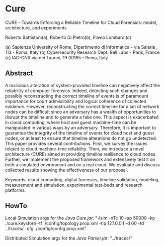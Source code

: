 # Cure # 
CURE - Towards Enforcing a Reliable Timeline for Cloud Forensics: model, architecture, and experiments

Roberto Battistoni(a), Roberto Di Pietro(b), Flavio Lombardi(c)

(a) Sapienza University of Rome, Dipartimento di Informatica - via Salaria , 113 - Roma, Italy
(b) Cybersecurity Research Dept. Bell Labs - Paris, France
(c) IAC-CNR via dei Taurini, 19 00185 - Roma, Italy

## Abstract ##

A malicious alteration of system-provided timeline can negatively affect the reliability of computer forensics. Indeed, detecting such changes and possibly reconstructing the correct timeline of events is of paramount importance for court admissibility and logical coherence of collected evidence. However, reconstructing the correct timeline for a set of network nodes can be difficult since an adversary has a wealth of opportunities to disrupt the timeline and to generate a fake one. This aspect is exacerbated in cloud computing, where host and guest machine-time can be manipulated in various ways by an adversary. Therefore, it is important to guarantee the integrity of the timeline of events for cloud host and guest nodes, or at least to ensure that timeline alterations do not go undetected. This paper provides several contributions. First, we survey the issues related to cloud machine-time reliability. Then, we introduce a novel architecture (CURE) aimed at providing timeline resilience to cloud nodes. Further, we implement the proposed framework and extensively test it on both a simulated environment and on a real cloud. We evaluate and discuss collected results showing the effectiveness of our proposal.

Keywords: cloud computing, digital forensics, timeline validation, modeling, measurement and simulation, experimental test-beds and research platforms.

## HowTo ## 

Local Simulation args for the *Java Cure.jar*: 
"-lsim -nTc 10 -sp 50000 -kp ./cure.keystore -tf ./config/topology.prop.xml -tIp 127.0.0.1 -d 60 -td ../traces/ -cfg ./config/config.prop.xml"

Distributed Simulation args for the *Java Parser.jar*:
"../traces/"
